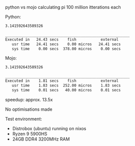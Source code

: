 python vs mojo calculating pi
100 million itterations each

Python: 
```bash
3.141592643589326

________________________________________________________
Executed in   24.43 secs    fish           external
   usr time   24.41 secs    0.00 micros   24.41 secs
   sys time    0.00 secs  378.00 micros    0.00 secs

```

Mojo:
```bash
3.141592643589326

________________________________________________________
Executed in    1.81 secs    fish           external
   usr time    1.83 secs  252.00 micros    1.83 secs
   sys time    0.01 secs   40.00 micros    0.01 secs

```

speedup:
approx. 13.5x

No optimisations made

Test environment:
- Distrobox (ubuntu) running on nixos
- Ryzen 9 5900HS
- 24GB DDR4 3200MHz RAM

